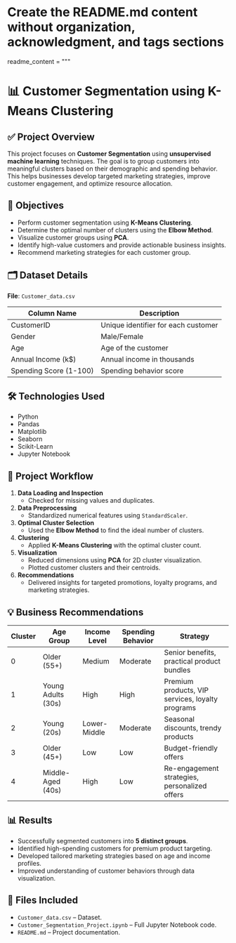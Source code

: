# Create the README.md content without organization, acknowledgment, and tags sections

readme_content = """
# 📊 Customer Segmentation using K-Means Clustering

## ✅ Project Overview
This project focuses on **Customer Segmentation** using **unsupervised machine learning** techniques. The goal is to group customers into meaningful clusters based on their demographic and spending behavior. This helps businesses develop targeted marketing strategies, improve customer engagement, and optimize resource allocation.

## 🚀 Objectives
- Perform customer segmentation using **K-Means Clustering**.
- Determine the optimal number of clusters using the **Elbow Method**.
- Visualize customer groups using **PCA**.
- Identify high-value customers and provide actionable business insights.
- Recommend marketing strategies for each customer group.

## 🗂️ Dataset Details
**File**: `Customer_data.csv`

| Column Name                | Description                         |
|----------------------------|-------------------------------------|
| CustomerID                | Unique identifier for each customer |
| Gender                    | Male/Female                        |
| Age                       | Age of the customer                |
| Annual Income (k$)        | Annual income in thousands         |
| Spending Score (1-100)    | Spending behavior score            |

## 🛠️ Technologies Used
- Python
- Pandas
- Matplotlib
- Seaborn
- Scikit-Learn
- Jupyter Notebook

## 📌 Project Workflow
1. **Data Loading and Inspection**
   - Checked for missing values and duplicates.
2. **Data Preprocessing**
   - Standardized numerical features using `StandardScaler`.
3. **Optimal Cluster Selection**
   - Used the **Elbow Method** to find the ideal number of clusters.
4. **Clustering**
   - Applied **K-Means Clustering** with the optimal cluster count.
5. **Visualization**
   - Reduced dimensions using **PCA** for 2D cluster visualization.
   - Plotted customer clusters and their centroids.
6. **Recommendations**
   - Delivered insights for targeted promotions, loyalty programs, and marketing strategies.

## 💡 Business Recommendations

| Cluster | Age Group | Income Level | Spending Behavior | Strategy |
|---------|-----------|--------------|-------------------|----------|
| 0       | Older (55+) | Medium     | Moderate         | Senior benefits, practical product bundles |
| 1       | Young Adults (30s) | High | High           | Premium products, VIP services, loyalty programs |
| 2       | Young (20s) | Lower-Middle | Moderate       | Seasonal discounts, trendy products |
| 3       | Older (45+) | Low        | Low              | Budget-friendly offers |
| 4       | Middle-Aged (40s) | High | Low            | Re-engagement strategies, personalized offers |

## 📊 Results
- Successfully segmented customers into **5 distinct groups**.
- Identified high-spending customers for premium product targeting.
- Developed tailored marketing strategies based on age and income profiles.
- Improved understanding of customer behaviors through data visualization.

## 📂 Files Included
- `Customer_data.csv` – Dataset.
- `Customer_Segmentation_Project.ipynb` – Full Jupyter Notebook code.
- `README.md` – Project documentation.

